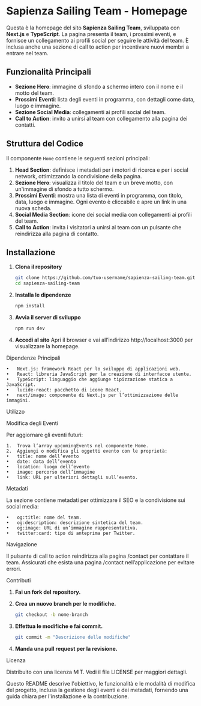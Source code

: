 # Sapienza Sailing Team - Homepage

Questa è la homepage del sito **Sapienza Sailing Team**, sviluppata con **Next.js** e **TypeScript**. La pagina presenta il team, i prossimi eventi, e fornisce un collegamento ai profili social per seguire le attività del team. È inclusa anche una sezione di call to action per incentivare nuovi membri a entrare nel team.

## Funzionalità Principali

- **Sezione Hero**: immagine di sfondo a schermo intero con il nome e il motto del team.
- **Prossimi Eventi**: lista degli eventi in programma, con dettagli come data, luogo e immagine.
- **Sezione Social Media**: collegamenti ai profili social del team.
- **Call to Action**: invito a unirsi al team con collegamento alla pagina dei contatti.

## Struttura del Codice

Il componente `Home` contiene le seguenti sezioni principali:

1. **Head Section**: definisce i metadati per i motori di ricerca e per i social network, ottimizzando la condivisione della pagina.
2. **Sezione Hero**: visualizza il titolo del team e un breve motto, con un'immagine di sfondo a tutto schermo.
3. **Prossimi Eventi**: mostra una lista di eventi in programma, con titolo, data, luogo e immagine. Ogni evento è cliccabile e apre un link in una nuova scheda.
4. **Social Media Section**: icone dei social media con collegamenti ai profili del team.
5. **Call to Action**: invita i visitatori a unirsi al team con un pulsante che reindirizza alla pagina di contatto.

## Installazione

1. **Clona il repository**
   ```bash
   git clone https://github.com/tuo-username/sapienza-sailing-team.git
   cd sapienza-sailing-team

2.	**Installa le dipendenze**
    ```bash
    npm install
    ```
3.	**Avvia il server di sviluppo**
    ```bash
    npm run dev
    ```

4.	**Accedi al sito**
Apri il browser e vai all’indirizzo http://localhost:3000 per visualizzare la homepage.

Dipendenze Principali

	•	Next.js: framework React per lo sviluppo di applicazioni web.
	•	React: libreria JavaScript per la creazione di interfacce utente.
	•	TypeScript: linguaggio che aggiunge tipizzazione statica a JavaScript.
	•	lucide-react: pacchetto di icone React.
	•	next/image: componente di Next.js per l’ottimizzazione delle immagini.

Utilizzo

Modifica degli Eventi

Per aggiornare gli eventi futuri:

	1.	Trova l’array upcomingEvents nel componente Home.
	2.	Aggiungi o modifica gli oggetti evento con le proprietà:
	•	title: nome dell’evento
	•	date: data dell’evento
	•	location: luogo dell’evento
	•	image: percorso dell’immagine
	•	link: URL per ulteriori dettagli sull’evento.

Metadati

La sezione <Head> contiene metadati per ottimizzare il SEO e la condivisione sui social media:

	•	og:title: nome del team.
	•	og:description: descrizione sintetica del team.
	•	og:image: URL di un’immagine rappresentativa.
	•	twitter:card: tipo di anteprima per Twitter.

Navigazione

Il pulsante di call to action reindirizza alla pagina /contact per contattare il team. Assicurati che esista una pagina /contact nell’applicazione per evitare errori.

Contributi

1.	**Fai un fork del repository.**
2.	**Crea un nuovo branch per le modifiche.**

    ```bash
    git checkout -b nome-branch
    ```

3.	**Effettua le modifiche e fai commit.**
    ```bash
    git commit -m "Descrizione delle modifiche"
    ```

4.	**Manda una pull request per la revisione.**

Licenza

Distribuito con una licenza MIT. Vedi il file LICENSE per maggiori dettagli.

Questo README descrive l'obiettivo, le funzionalità e le modalità di modifica del progetto, inclusa la gestione degli eventi e dei metadati, fornendo una guida chiara per l'installazione e la contribuzione.